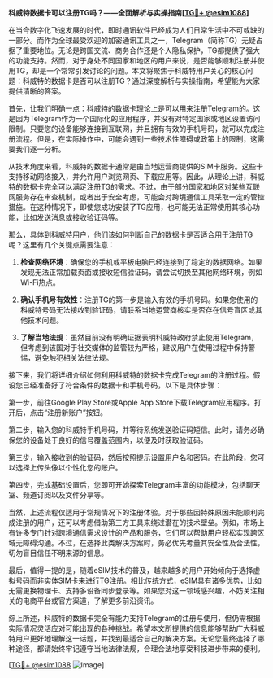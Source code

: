 **科威特数据卡可以注册TG吗？——全面解析与实操指南[[TG💪+ @esim1088](https://t.me/s/esim1088)]**

在当今数字化飞速发展的时代，即时通讯软件已经成为人们日常生活中不可或缺的一部分。而作为全球最受欢迎的加密通讯工具之一，Telegram（简称TG）无疑占据了重要地位。无论是跨国交流、商务合作还是个人隐私保护，TG都提供了强大的功能支持。然而，对于身处不同国家和地区的用户来说，是否能够顺利注册并使用TG，却是一个常常引发讨论的问题。本文将聚焦于科威特用户关心的核心问题：科威特的数据卡是否可以注册TG？通过深度解析与实操指南，希望能为大家提供清晰的答案。

首先，让我们明确一点：科威特的数据卡理论上是可以用来注册Telegram的。这是因为Telegram作为一个国际化的应用程序，并没有对特定国家或地区设置访问限制。只要您的设备能够连接到互联网，并且拥有有效的手机号码，就可以完成注册流程。但是，在实际操作中，可能会遇到一些技术性障碍或政策上的限制，这需要我们逐一分析。

从技术角度来看，科威特的数据卡通常是由当地运营商提供的SIM卡服务。这些卡支持移动网络接入，并允许用户浏览网页、下载应用等。因此，从理论上讲，科威特的数据卡完全可以满足注册TG的需求。不过，由于部分国家和地区对某些互联网服务存在审查机制，或者出于安全考虑，可能会对跨境通信工具采取一定的管控措施。在这种情况下，即使您成功安装了TG应用，也可能无法正常使用其核心功能，比如发送消息或接收验证码等。

那么，具体到科威特用户，他们该如何判断自己的数据卡是否适合用于注册TG呢？这里有几个关键点需要注意：

1. **检查网络环境**：确保您的手机或平板电脑已经连接到了稳定的数据网络。如果发现无法正常加载页面或接收短信验证码，请尝试切换至其他网络环境，例如Wi-Fi热点。

2. **确认手机号有效性**：注册TG的第一步是输入有效的手机号码。如果您使用的科威特号码无法接收到验证码，请联系当地运营商核实是否存在信号盲区或其他技术问题。

3. **了解当地法规**：虽然目前没有明确证据表明科威特政府禁止使用Telegram，但考虑到该国对于社交媒体的监管较为严格，建议用户在使用过程中保持警惕，避免触犯相关法律法规。

接下来，我们将详细介绍如何利用科威特的数据卡完成Telegram的注册过程。假设您已经准备好了符合条件的数据卡和手机号码，以下是具体步骤：

第一步，前往Google Play Store或Apple App Store下载Telegram应用程序。打开后，点击“注册新账户”按钮。

第二步，输入您的科威特手机号码，并等待系统发送验证码短信。此时，请务必确保您的设备处于良好的信号覆盖范围内，以便及时获取验证码。

第三步，输入接收到的验证码，然后按照提示设置用户名和密码。在此阶段，您可以选择上传头像以个性化您的账户。

第四步，完成基础设置后，您即可开始探索Telegram丰富的功能模块，包括聊天室、频道订阅以及文件分享等。

当然，上述流程仅适用于常规情况下的注册体验。对于那些因特殊原因未能顺利完成注册的用户，还可以考虑借助第三方工具来绕过潜在的技术壁垒。例如，市场上有许多专门针对跨境通信需求设计的产品和服务，它们可以帮助用户轻松实现跨区域无障碍沟通。不过，在选择此类解决方案时，务必优先考量其安全性及合法性，切勿盲目信任不明来源的信息。

最后，值得一提的是，随着eSIM技术的普及，越来越多的用户开始倾向于选择虚拟号码而非实体SIM卡来进行TG注册。相比传统方式，eSIM具有诸多优势，比如无需更换物理卡、支持多设备同步登录等。如果您对这一领域感兴趣，不妨关注相关的电商平台或官方渠道，了解更多前沿资讯。

综上所述，科威特的数据卡完全有能力支持Telegram的注册与使用，但仍需根据实际情况灵活应对可能出现的各种挑战。希望本文所提供的信息能够帮助广大科威特用户更好地理解这一话题，并找到最适合自己的解决方案。无论您最终选择了哪种途径，都请始终牢记遵守当地法律法规，合理合法地享受科技进步带来的便利。

[[TG💪+ @esim1088](https://t.me/s/esim1088) ![Image](https://i.postimg.cc/4NQfJmqS/Snipaste-2025-05-13-00-14-12.png)]